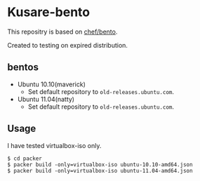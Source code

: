 # Kusare-bento


This repositry is based on [chef/bento](https://github.com/chef/bento).

Created to testing on expired distribution.

## bentos

- Ubuntu 10.10(maverick)
    - Set default repository to `old-releases.ubuntu.com`.
- Ubuntu 11.04(natty)
    - Set default repository to `old-releases.ubuntu.com`.

## Usage

I have tested virtualbox-iso only.

```
$ cd packer
$ packer build -only=virtualbox-iso ubuntu-10.10-amd64.json
$ packer build -only=virtualbox-iso ubuntu-11.04-amd64.json
````

